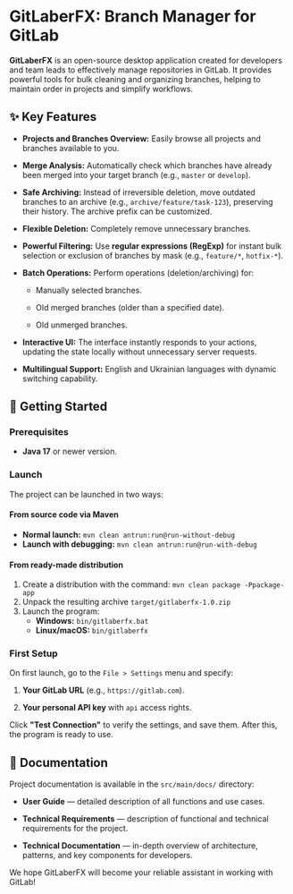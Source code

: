 # GitLaberFX: Branch Manager for GitLab

**GitLaberFX** is an open-source desktop application created for developers and team leads to effectively manage repositories in GitLab. It provides powerful tools for bulk cleaning and organizing branches, helping to maintain order in projects and simplify workflows.

## ✨ Key Features

- **Projects and Branches Overview:** Easily browse all projects and branches available to you.

- **Merge Analysis:** Automatically check which branches have already been merged into your target branch (e.g., `master` or `develop`).

- **Safe Archiving:** Instead of irreversible deletion, move outdated branches to an archive (e.g., `archive/feature/task-123`), preserving their history. The archive prefix can be customized.

- **Flexible Deletion:** Completely remove unnecessary branches.

- **Powerful Filtering:** Use **regular expressions (RegExp)** for instant bulk selection or exclusion of branches by mask (e.g., `feature/*`, `hotfix-*`).

- **Batch Operations:** Perform operations (deletion/archiving) for:

   - Manually selected branches.

   - Old merged branches (older than a specified date).

   - Old unmerged branches.

- **Interactive UI:** The interface instantly responds to your actions, updating the state locally without unnecessary server requests.

- **Multilingual Support:** English and Ukrainian languages with dynamic switching capability.


## 🚀 Getting Started

### Prerequisites

- **Java 17** or newer version.


### Launch

The project can be launched in two ways:

#### From source code via Maven

- **Normal launch:** `mvn clean antrun:run@run-without-debug`
- **Launch with debugging:** `mvn clean antrun:run@run-with-debug`

#### From ready-made distribution

1. Create a distribution with the command: `mvn clean package -Ppackage-app`
2. Unpack the resulting archive `target/gitlaberfx-1.0.zip`
3. Launch the program:
   - **Windows:** `bin/gitlaberfx.bat`
   - **Linux/macOS:** `bin/gitlaberfx`


### First Setup

On first launch, go to the `File > Settings` menu and specify:

1. **Your GitLab URL** (e.g., `https://gitlab.com`).

2. **Your personal API key** with `api` access rights.


Click **"Test Connection"** to verify the settings, and save them. After this, the program is ready to use.

## 📜 Documentation

Project documentation is available in the `src/main/docs/` directory:

- **User Guide** — detailed description of all functions and use cases.

- **Technical Requirements** — description of functional and technical requirements for the project.

- **Technical Documentation** — in-depth overview of architecture, patterns, and key components for developers.


We hope GitLaberFX will become your reliable assistant in working with GitLab!
